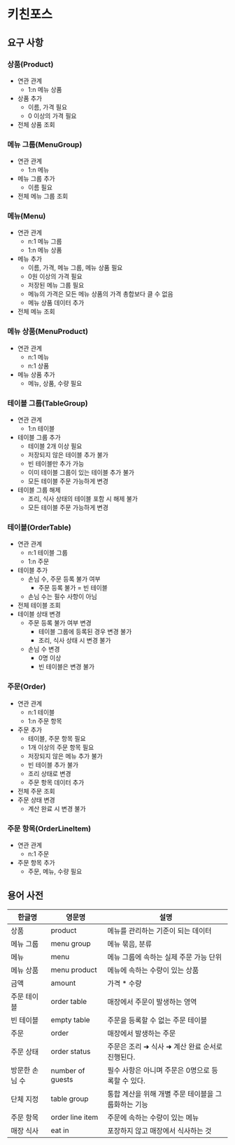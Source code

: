 # 키친포스

## 요구 사항

### 상품(Product)
- 연관 관계
    - 1:n 메뉴 상품
- 상품 추가
    - 이름, 가격 필요
    - 0 이상의 가격 필요
- 전체 상품 조회

### 메뉴 그룹(MenuGroup)
- 연관 관계
    - 1:n 메뉴
- 메뉴 그룹 추가
    - 이름 필요
- 전체 메뉴 그룹 조회

### 메뉴(Menu)
- 연관 관계
    - n:1 메뉴 그룹
    - 1:n 메뉴 상품
- 메뉴 추가
    - 이름, 가격, 메뉴 그룹, 메뉴 상품 필요
    - 0원 이상의 가격 필요
    - 저장된 메뉴 그룹 필요
    - 메뉴의 가격은 모든 메뉴 상품의 가격 총합보다 클 수 없음
    - 메뉴 상품 데이터 추가
- 전체 메뉴 조회

### 메뉴 상품(MenuProduct)
- 연관 관계
    - n:1 메뉴
    - n:1 상품
- 메뉴 상품 추가
    - 메뉴, 상품, 수량 필요

### 테이블 그룹(TableGroup)
- 연관 관계
    - 1:n 테이블
- 테이블 그룹 추가
    - 테이블 2개 이상 필요
    - 저장되지 않은 테이블 추가 불가
    - 빈 테이블만 추가 가능
    - 이미 테이블 그룹이 있는 테이블 추가 불가
    - 모든 테이블 주문 가능하게 변경
- 테이블 그룹 해제
    - 조리, 식사 상태의 테이블 포함 시 해제 불가
    - 모든 테이블 주문 가능하게 변경

### 테이블(OrderTable)
- 연관 관계
    - n:1 테이블 그룹
    - 1:n 주문
- 테이블 추가
    - 손님 수, 주문 등록 불가 여부
        - 주문 등록 불가 = 빈 테이블
    - 손님 수는 필수 사항이 아님
- 전체 테이블 조회
- 테이블 상태 변경
    - 주문 등록 불가 여부 변경
        - 테이블 그룹에 등록된 경우 변경 불가
        - 조리, 식사 상태 시 변경 불가
    - 손님 수 변경
        - 0명 이상
        - 빈 테이블은 변경 불가
  
### 주문(Order)
- 연관 관계
    - n:1 테이블
    - 1:n 주문 항목
- 주문 추가
    - 테이블, 주문 항목 필요
    - 1개 이상의 주문 항목 필요
    - 저장되지 않은 메뉴 추가 불가
    - 빈 테이블 추가 불가
    - 조리 상태로 변경
    - 주문 항목 데이터 추가
- 전체 주문 조회
- 주문 상태 변경
    - 계산 완료 시 변경 불가

### 주문 항목(OrderLineItem)
- 연관 관계
    - n:1 주문
- 주문 항목 추가
    - 주문, 메뉴, 수량 필요

## 용어 사전

| 한글명 | 영문명 | 설명 |
| --- | --- | --- |
| 상품 | product | 메뉴를 관리하는 기준이 되는 데이터 |
| 메뉴 그룹 | menu group | 메뉴 묶음, 분류 |
| 메뉴 | menu | 메뉴 그룹에 속하는 실제 주문 가능 단위 |
| 메뉴 상품 | menu product | 메뉴에 속하는 수량이 있는 상품 |
| 금액 | amount | 가격 * 수량 |
| 주문 테이블 | order table | 매장에서 주문이 발생하는 영역 |
| 빈 테이블 | empty table | 주문을 등록할 수 없는 주문 테이블 |
| 주문 | order | 매장에서 발생하는 주문 |
| 주문 상태 | order status | 주문은 조리 ➜ 식사 ➜ 계산 완료 순서로 진행된다. |
| 방문한 손님 수 | number of guests | 필수 사항은 아니며 주문은 0명으로 등록할 수 있다. |
| 단체 지정 | table group | 통합 계산을 위해 개별 주문 테이블을 그룹화하는 기능 |
| 주문 항목 | order line item | 주문에 속하는 수량이 있는 메뉴 |
| 매장 식사 | eat in | 포장하지 않고 매장에서 식사하는 것 |
